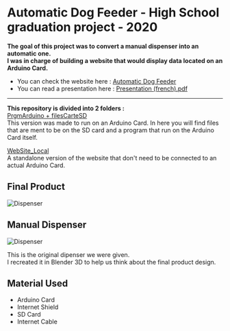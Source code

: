 # Automatic Dog Feeder - High School graduation project - 2020

**The goal of this project was to convert a manual dispenser into an automatic one.**  
**I was in charge of building a website that would display data located on an Arduino Card.**  

  

- You can check the website here : <a href="https://leodeschaux.github.io/AutomaticDogFeeder/" target="_blank" >Automatic Dog Feeder</a>    
- You can read a presentation here : <a href="https://drive.google.com/file/d/1KSIzFyPHGZxpHBQKHOi_J3TKDmmBJt40/view?usp=sharing" target="_blank" >Presentation (french).pdf</a>

***

**This repository is divided into 2 folders :**  
<a href="https://github.com/LeoDeschaux/AutomaticDogFeeder/tree/main/PrgmArduino%20%2B%20filesCarteSD" target="_blank" >PrgmArduino + filesCarteSD</a>  
This version was made to run on an Arduino Card. In here you will find files that are ment to be on the SD card and a program that run on the Arduino Card itself.  

<a href="https://github.com/LeoDeschaux/AutomaticDogFeeder/tree/main/WebSite_Local" target="_blank" >WebSite_Local</a>  
A standalone version of the website that don't need to be connected to an actual Arduino Card.  

   

## Final Product 
![Dispenser](https://cdn.discordapp.com/attachments/904282363574517780/904365978564046859/Distributeur_de_croquettes.jpg)

## Manual Dispenser
![Dispenser](https://cdn.discordapp.com/attachments/904282363574517780/904361481330626570/unknown.png)

This is the original dipenser we were given.  
I recreated it in Blender 3D to help us think about the final product design. 

## Material Used
- Arduino Card
- Internet Shield
- SD Card
- Internet Cable
